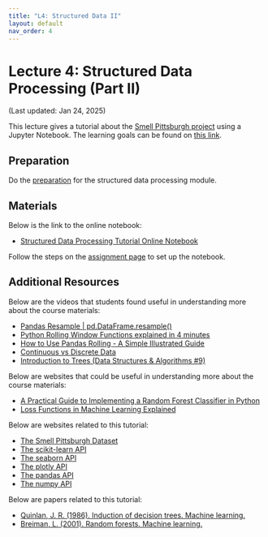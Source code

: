 ```yaml
---
title: "L4: Structured Data II"
layout: default
nav_order: 4
---
```


# Lecture 4: Structured Data Processing (Part II)

(Last updated: Jan 24, 2025)

This lecture gives a tutorial about the [Smell Pittsburgh project](https://smellpgh.org/) using a Jupyter Notebook. The learning goals can be found on [this link](https://multix.io/structured-data-module/).

## Preparation

Do the [preparation](https://multix.io/structured-data-module/docs/preparation-structured-data.html) for the structured data processing module.

## Materials

Below is the link to the online notebook:
- [Structured Data Processing Tutorial Online Notebook](https://multix.io/structured-data-module/docs/tutorial-structured-data.html)

Follow the steps on the [assignment page](https://multix.io/structured-data-module/docs/assignment-structured-data.html) to set up the notebook.

## Additional Resources

Below are the videos that students found useful in understanding more about the course materials:
- [Pandas Resample | pd.DataFrame.resample()](https://www.youtube.com/watch?v=l4dvMiSDBzs)
- [Python Rolling Window Functions explained in 4 minutes](https://www.youtube.com/watch?v=7PqxHknEfn4)
- [How to Use Pandas Rolling - A Simple Illustrated Guide](https://www.youtube.com/watch?v=cFS4uHaQtY0)
- [Continuous vs Discrete Data](https://www.youtube.com/watch?v=cz4nPSA9rlc)
- [Introduction to Trees (Data Structures & Algorithms #9)](https://www.youtube.com/watch?v=1-l_UOFi1Xw)

Below are websites that could be useful in understanding more about the course materials:
- [A Practical Guide to Implementing a Random Forest Classifier in Python](https://towardsdatascience.com/a-practical-guide-to-implementing-a-random-forest-classifier-in-python-979988d8a263)
- [Loss Functions in Machine Learning Explained](https://www.datacamp.com/tutorial/loss-function-in-machine-learning)

Below are websites related to this tutorial:
- [The Smell Pittsburgh Dataset](https://github.com/CMU-CREATE-Lab/smell-pittsburgh-prediction/tree/master/dataset/v1)
- [The scikit-learn API](https://scikit-learn.org/stable/modules/classes.html)
- [The seaborn API](https://seaborn.pydata.org/api.html)
- [The plotly API](https://plotly.com/python-api-reference/)
- [The pandas API](https://pandas.pydata.org/docs/reference/index.html)
- [The numpy API](https://numpy.org/doc/stable/reference/index.html)

Below are papers related to this tutorial:
- [Quinlan, J. R. (1986). Induction of decision trees. Machine learning.](https://link.springer.com/content/pdf/10.1007/BF00116251.pdf)
- [Breiman, L. (2001). Random forests. Machine learning.](https://link.springer.com/content/pdf/10.1023/A:1010933404324.pdf)